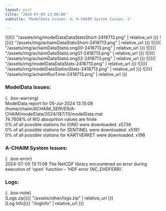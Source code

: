 ```yaml
---
layout: post
title: "2024-07-05 13:00:00"
subtitle: "ModelData Issues: 4; A-CHAIM System Issues: 1"

---
```


![]({{ "/assets/img/modelDataDataStatsShort-2418713.png" | relative_url }})
![]({{ "/assets/img/achaimDataStatsShort-2418713.png" | relative_url }})
![]({{ "/assets/img/achaimDataStatsLong00-2418713.png" | relative_url }})
![]({{ "/assets/img/achaimDataStatsLong01-2418713.png" | relative_url }})
![]({{ "/assets/img/achaimDataStatsLong02-2418713.png" | relative_url }})
![]({{ "/assets/img/modelDataDataStats-2418713.png" | relative_url }})
![]({{ "/assets/img/modelDataStationStats-2418713.png" | relative_url }})
![]({{ "/assets/img/achaimRunTime-2418713.png" | relative_url }})


### ModelData Issues:  
  
{: .box-warning}  
 ModelData report for 05-Jul-2024 13:15:08   
 /home/chaim/ACHAIM_SERVER/A-CHAIM/modelData/2024/187/13/modelData.mat   
 74.7608% of RIO absoprtion values are finite   
 0% of all possible stations for IONO were downloaded. x5736   
 0% of all possible stations for SENTINEL were downloaded. x5191   
 0% of all possible stations for KARTVERKET were downloaded. x198   
  
### A-CHAIM System Issues:  
  
{: .box-error}  
2024-07-05 13:11:08 The NetCDF library encountered an error during execution of 'open' function - 'HDF error (NC_EHDFERR)'.  

### Logs:  
  
{: .box-note}  
[Logs.zip]({{ "/assets/other/logs.zip" | relative_url }})  
[Log Info]({{ "/logInfo" | relative_url }})  
